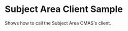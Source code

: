 <!-- SPDX-License-Identifier: CC-BY-4.0 -->
<!-- Copyright Contributors to the ODPi Egeria project. -->

# Subject Area Client Sample

Shows how to call the Subject Area OMAS's client.